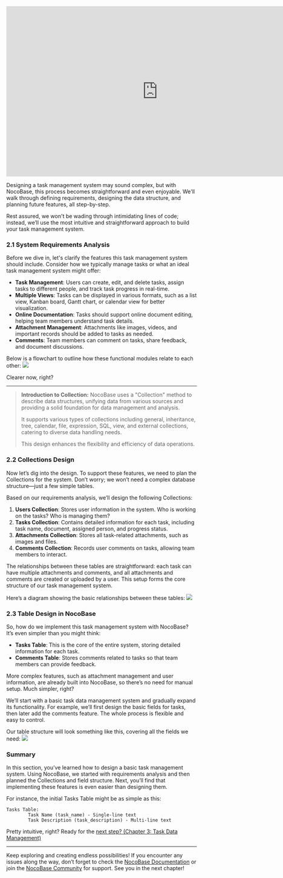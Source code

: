 <iframe width="800" height="450" src="https://www.youtube.com/embed/sAaOX6HelqA?si=HEyHVi7pQS3UL3RP" title="YouTube video player" frameborder="0" allow="accelerometer; autoplay; clipboard-write; encrypted-media; gyroscope; picture-in-picture; web-share" referrerpolicy="strict-origin-when-cross-origin" allowfullscreen></iframe>

Designing a task management system may sound complex, but with NocoBase, this process becomes straightforward and even enjoyable.  We'll walk through defining requirements, designing the data structure, and planning future features, all step-by-step.

Rest assured, we won't be wading through intimidating lines of code; instead, we’ll use the most intuitive and straightforward approach to build your task management system.

### 2.1 System Requirements Analysis

Before we dive in, let's clarify the features this task management system should include. Consider how we typically manage tasks or what an ideal task management system might offer:

- **Task Management**: Users can create, edit, and delete tasks, assign tasks to different people, and track task progress in real-time.
- **Multiple Views**: Tasks can be displayed in various formats, such as a list view, Kanban board, Gantt chart, or calendar view for better visualization.
- **Online Documentation**: Tasks should support online document editing, helping team members understand task details.
- **Attachment Management**: Attachments like images, videos, and important records should be added to tasks as needed.
- **Comments**: Team members can comment on tasks, share feedback, and document discussions.

Below is a flowchart to outline how these functional modules relate to each other:
![](https://static-docs.nocobase.com/task_management20241106949.drawio.svg)

Clearer now, right?

---

> **Introduction to Collection:** NocoBase uses a "Collection" method to describe data structures, unifying data from various sources and providing a solid foundation for data management and analysis.
>
> It supports various types of collections including general, inheritance, tree, calendar, file, expression, SQL, view, and external collections, catering to diverse data handling needs.
>
> This design enhances the flexibility and efficiency of data operations.

### 2.2 Collections Design

Now let’s dig into the design. To support these features, we need to plan the Collections for the system. Don’t worry; we won’t need a complex database structure—just a few simple tables.

Based on our requirements analysis, we’ll design the following Collections:

1. **Users Collection**: Stores user information in the system. Who is working on the tasks? Who is managing them?
2. **Tasks Collection**: Contains detailed information for each task, including task name, document, assigned person, and progress status.
3. **Attachments Collection**: Stores all task-related attachments, such as images and files.
4. **Comments Collection**: Records user comments on tasks, allowing team members to interact.

The relationships between these tables are straightforward: each task can have multiple attachments and comments, and all attachments and comments are created or uploaded by a user. This setup forms the core structure of our task management system.

Here’s a diagram showing the basic relationships between these tables:
![](https://static-docs.nocobase.com/241219-2.svg)

### 2.3 Table Design in NocoBase

So, how do we implement this task management system with NocoBase? It’s even simpler than you might think:

- **Tasks Table**: This is the core of the entire system, storing detailed information for each task.
- **Comments Table**: Stores comments related to tasks so that team members can provide feedback.

More complex features, such as attachment management and user information, are already built into NocoBase, so there’s no need for manual setup. Much simpler, right?

We’ll start with a basic task data management system and gradually expand its functionality. For example, we’ll first design the basic fields for tasks, then later add the comments feature. The whole process is flexible and easy to control.

Our table structure will look something like this, covering all the fields we need:
![](https://static-docs.nocobase.com/241219-3.svg)

### Summary

In this section, you’ve learned how to design a basic task management system. Using NocoBase, we started with requirements analysis and then planned the Collections and field structure. Next, you’ll find that implementing these features is even easier than designing them.

For instance, the initial Tasks Table might be as simple as this:

```Plain
Tasks Table:
        Task Name (task_name) - Single-line text
        Task Description (task_description) - Multi-line text
```

Pretty intuitive, right? Ready for the [next step? (Chapter 3: Task Data Management)](https://www.nocobase.com/en/tutorials/task-tutorial-data-management-guide)

---

Keep exploring and creating endless possibilities! If you encounter any issues along the way, don’t forget to check the [NocoBase Documentation](https://docs.nocobase.com/) or join the [NocoBase Community](https://forum.nocobase.com/) for support. See you in the next chapter!
